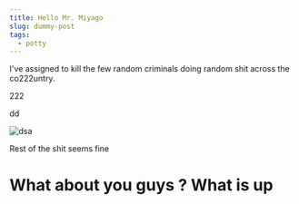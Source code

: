 ```yaml
---
title: Hello Mr. Miyago
slug: dummy-post
tags:
  - potty
---
```

I've assigned to kill the few random criminals doing random shit across the co222untry.



222

dd

![dsa](/img/screenshot.png "asd")

Rest of the shit seems fine

# What about you guys ? What is up